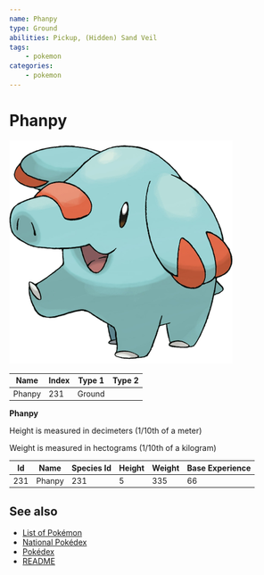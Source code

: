 ```yaml
---
name: Phanpy
type: Ground
abilities: Pickup, (Hidden) Sand Veil
tags:
    - pokemon
categories:
    - pokemon
---
```


# Phanpy


![Phanpy](images/231.png)

| **Name** | **Index** | **Type 1** | **Type 2** |
|----|----|----|----|
| Phanpy | 231 | Ground  |  |

**Phanpy** 


Height is measured in decimeters (1/10th of a meter)

Weight is measured in hectograms (1/10th of a kilogram)

| **Id** | **Name** | **Species Id** | **Height** | **Weight** | **Base Experience** |
|--------|----------|----------------|------------|------------|---------------------|
| 231 | Phanpy | 231 | 5 | 335 | 66 |


## See also

- [List of Pokémon](../pokemon.md)
- [National Pokédex](../national_pokedex.md)
- [Pokédex](../pokedex.md)
- [README](../README.md)
